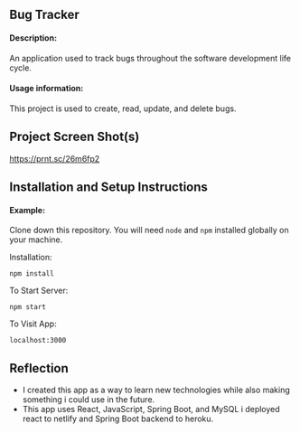 ## Bug Tracker

#### Description:

An application used to track bugs throughout the software development life cycle.

#### Usage information:

This project is used to create, read, update, and delete bugs.

## Project Screen Shot(s)

https://prnt.sc/26m6fp2

## Installation and Setup Instructions

#### Example:  

Clone down this repository. You will need `node` and `npm` installed globally on your machine.  

Installation:

`npm install`  


To Start Server:

`npm start`  

To Visit App:

`localhost:3000`  

## Reflection

  -  I created this app as a way to learn new technologies while also making something i could use in the future.
  - This app uses React, JavaScript, Spring Boot, and MySQL i deployed react to netlify and Spring Boot backend to heroku.
